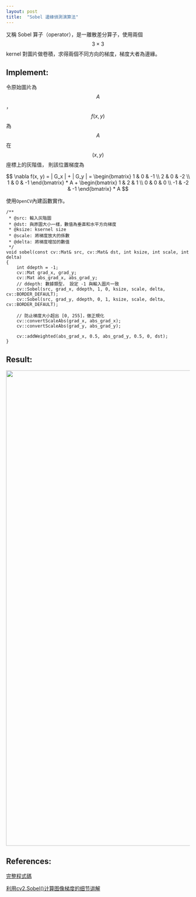 ```yaml
---
layout: post
title:  "Sobel 邊緣偵測演算法"
---
```


又稱 Sobel 算子（operator），是一離散差分算子，使用兩個 $$3\times 3$$ kernel 對圖片做卷積，求得兩個不同方向的梯度，梯度大者為邊緣。

## Implement:

令原始圖片為 $$A$$， $$ f(x, y) $$ 為 $$A$$ 在 $$(x, y)$$ 座標上的灰階值，
則該位置梯度為

$$
\nabla f(x, y) = | G_x | + | G_y | = \begin{bmatrix} 1 & 0 & -1 \\ 2 & 0 & -2 \\ 1 & 0 & -1 \end{bmatrix} * A +
                              \begin{bmatrix} 1 & 2 & 1 \\ 0 & 0 & 0 \\ -1 & -2 & -1 \end{bmatrix} * A
$$

使用`OpenCV`內建函數實作。
```c++=
/**
 * @src: 輸入灰階圖
 * @dst: 與原圖大小一樣，數值為垂直和水平方向梯度
 * @ksize: ksernel size
 * @scale: 將梯度放大的係數
 * @delta: 將梯度增加的數值
 */
void sobel(const cv::Mat& src, cv::Mat& dst, int ksize, int scale, int delta)
{
    int ddepth = -1;
    cv::Mat grad_x, grad_y;
    cv::Mat abs_grad_x, abs_grad_y;
    // ddepth: 數據類型， 設定 -1 與輸入圖片一致
    cv::Sobel(src, grad_x, ddepth, 1, 0, ksize, scale, delta, cv::BORDER_DEFAULT);
    cv::Sobel(src, grad_y, ddepth, 0, 1, ksize, scale, delta, cv::BORDER_DEFAULT);

    // 防止梯度大小超出 [0, 255]，做正規化
    cv::convertScaleAbs(grad_x, abs_grad_x);
    cv::convertScaleAbs(grad_y, abs_grad_y);

    cv::addWeighted(abs_grad_x, 0.5, abs_grad_y, 0.5, 0, dst);
}
```

## Result:

<img src="/assets/images/2021-02-05-sobel/result.png" width="1300">

## References:

[完整程式碼](https://github.com/jysh1214/CVResearchCode/blob/master/src/sobel.hpp)

[利用cv2.Sobel()计算图像梯度的细节讲解](https://blog.csdn.net/weixin_42216109/article/details/89642914)
